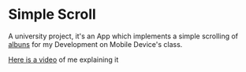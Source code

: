 # Simple Scroll

A university project, it's an App which implements a simple scrolling of [albuns](https://jsonplaceholder.typicode.com/albums) for my Development on Mobile Device's class.

[Here is a video](https://youtube.com/shorts/WktOWAix-nQ) of me explaining it